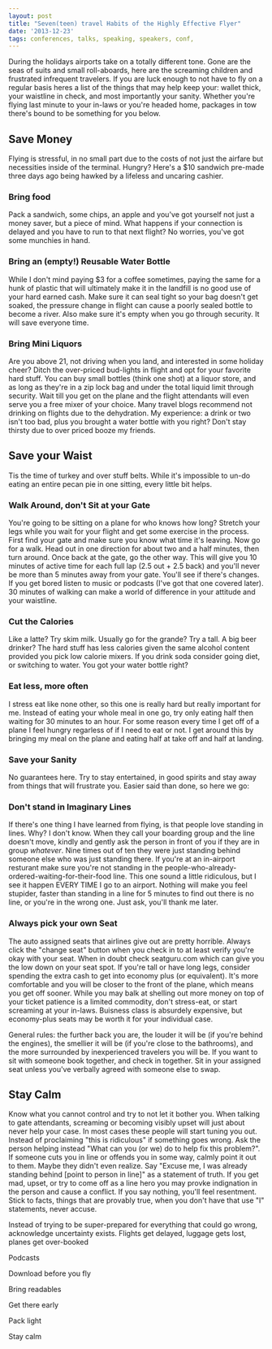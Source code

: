 ```yaml
---
layout: post
title: "Seven(teen) travel Habits of the Highly Effective Flyer"
date: '2013-12-23'
tags: conferences, talks, speaking, speakers, conf,
---
```


During the holidays airports take on a totally different tone. Gone are the seas of suits and small roll-aboards, here are the screaming children and frustrated infrequent travelers. If you are luck enough to not have to fly on a regular basis heres a list of the things that may help keep your: wallet thick, your waistline in check, and most importantly your sanity. Whether you're flying last minute to your in-laws or you're headed home, packages in tow there's bound to be something for you below.

## Save Money

Flying is stressful, in no small part due to the costs of not just the airfare but necessities inside of the terminal. Hungry? Here's a $10 sandwich pre-made three days ago being hawked by a lifeless and uncaring cashier.


### Bring food

Pack a sandwich, some chips, an apple and you've got yourself not just a money saver, but a piece of mind. What happens if your connection is delayed and you have to run to that next flight? No worries, you've got some munchies in hand.

### Bring an (empty!) Reusable Water Bottle

While I don't mind paying $3 for a coffee sometimes, paying the same for a hunk of plastic that will ultimately make it in the landfill is no good use of your hard earned cash. Make sure it can seal tight so your bag doesn't get soaked, the pressure change in flight can cause a poorly sealed bottle to become a river. Also make sure it's empty when you go through security. It will save everyone time.


### Bring Mini Liquors

Are you above 21, not driving when you land, and interested in some holiday cheer? Ditch the over-priced bud-lights in flight and opt for your favorite hard stuff. You can buy small bottles (think one shot) at a liquor store, and as long as they're in a zip lock bag and under the total liquid limit through security. Wait till you get on the plane and the flight attendants will even serve you a free mixer of your choice. Many travel blogs recommend not drinking on flights due to the dehydration. My experience: a drink or two isn't too bad, plus you brought a water bottle with you right? Don't stay thirsty due to over priced booze my friends.


## Save your Waist

Tis the time of turkey and over stuff belts. While it's impossible to un-do eating an entire pecan pie in one sitting, every little bit helps.

### Walk Around, don't Sit at your Gate

You're going to be sitting on a plane for who knows how long? Stretch your legs while you wait for your flight and get some exercise in the process. First find your gate and make sure you know what time it's leaving. Now go for a walk. Head out in one direction for about two and a half minutes, then turn around. Once back at the gate, go the other way. This will give you 10 minutes of active time for each full lap (2.5 out + 2.5 back) and you'll never be more than 5 minutes away from your gate. You'll see if there's changes. If you get bored listen to music or podcasts (I've got that one covered later). 30 minutes of walking can make a world of difference in your attitude and your waistline.

### Cut the Calories

Like a latte? Try skim milk. Usually go for the grande? Try a tall. A big beer drinker? The hard stuff has less calories given the same alcohol content provided you pick low calorie mixers. If you drink soda consider going diet, or switching to water. You got your water bottle right?

### Eat less, more often

I stress eat like none other, so this one is really hard but really important for me. Instead of eating your whole meal in one go, try only eating half then waiting for 30 minutes to an hour. For some reason every time I get off of a plane I feel hungry regarless of if I need to eat or not. I get around this by bringing my meal on the plane and eating half at take off and half at landing.


### Save your Sanity

No guarantees here. Try to stay entertained, in good spirits and stay away from things that will frustrate you. Easier said than done, so here we go:

### Don't stand in Imaginary Lines

If there's one thing I have learned from flying, is that people love standing in lines. Why? I don't know. When they call your boarding group and the line doesn't move, kindly and gently ask the person in front of you if they are in group *whatever*. Nine times out of ten they were just standing behind someone else who was just standing there. If you're at an in-airport resturant make sure you're not standing in the people-who-already-ordered-waiting-for-their-food line. This one sound a little ridiculous, but I see it happen EVERY TIME I go to an airport. Nothing will make you feel stupider, faster than standing in a line for 5 minutes to find out there is no line, or you're in the wrong one. Just ask, you'll thank me later.


### Always pick your own Seat

The auto assigned seats that airlines give out are pretty horrible. Always click the "change seat" button when you check in to at least verify you're okay with your seat. When in doubt check seatguru.com which can give you the low down on your seat spot. If you're tall or have long legs, consider spending the extra cash to get into economy plus (or equivalent). It's more comfortable and you will be closer to the front of the plane, which means you get off sooner. While you may balk at shelling out more money on top of your ticket patience is a limited commodity, don't stress-eat, or start screaming at your in-laws. Buisness class is absurdely expensive, but economy-plus seats may be worth it for your individual case.

General rules: the further back you are, the louder it will be (if you're behind the engines), the smellier it will be (if you're close to the bathrooms), and the more surrounded by inexperienced travelers you will be. If you want to sit with someone book together, and check in together. Sit in your assigned seat unless you've verbally agreed with someone else to swap.

## Stay Calm

Know what you cannot control and try to not let it bother you. When talking to gate attendants, screaming or becoming visibly upset will just about never help your case. In most cases these people will start tuning you out. Instead of proclaiming "this is ridiculous" if something goes wrong. Ask the person helping instead "What can you (or we) do to help fix this problem?". If someone cuts you in line or offends you in some way, calmly point it out to them. Maybe they didn't even realize. Say "Excuse me, I was already standing behind [point to person in line]" as a statement of truth. If you get mad, upset, or try to come off as a line hero you may provke indignation in the person and cause a conflict. If you say nothing, you'll feel resentment. Stick to facts, things that are provably true, when you don't have that use "I" statements, never accuse.

Instead of trying to be super-prepared for everything that could go wrong, acknowledge uncertainty exists. Flights get delayed, luggage gets lost, planes get over-booked


Podcasts

Download before you fly

Bring readables

Get there early

Pack light

Stay calm
